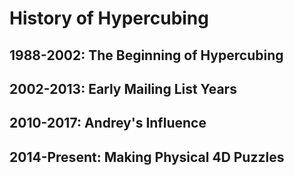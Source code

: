 # History of Hypercubing

## 1988-2002: The Beginning of Hypercubing

## 2002-2013: Early Mailing List Years

## 2010-2017: Andrey's Influence

## 2014-Present: Making Physical 4D Puzzles